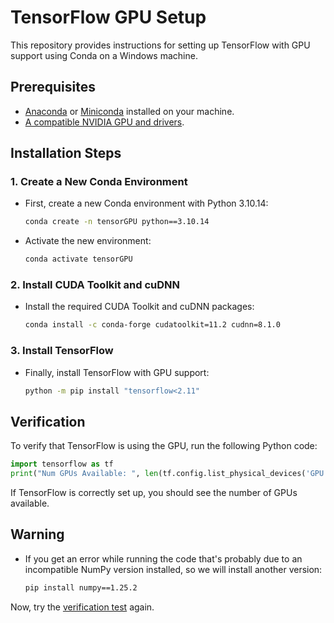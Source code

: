 # TensorFlow GPU Setup

This repository provides instructions for setting up TensorFlow with GPU support using Conda on a Windows machine.

## Prerequisites

- [Anaconda](https://www.anaconda.com/download) or [Miniconda](https://docs.anaconda.com/miniconda/miniconda-install/) installed on your machine.
- [A compatible NVIDIA GPU and drivers](https://developer.nvidia.com/cuda-gpus).

## Installation Steps

### 1. Create a New Conda Environment

- First, create a new Conda environment with Python 3.10.14:
    ```bash
    conda create -n tensorGPU python==3.10.14
    ```
- Activate the new environment:
    ```bash
    conda activate tensorGPU
    ```

### 2. Install CUDA Toolkit and cuDNN

- Install the required CUDA Toolkit and cuDNN packages:
    ```bash
    conda install -c conda-forge cudatoolkit=11.2 cudnn=8.1.0
    ```

### 3. Install TensorFlow

- Finally, install TensorFlow with GPU support:
    ```bash
    python -m pip install "tensorflow<2.11"
    ```

## Verification

To verify that TensorFlow is using the GPU, run the following Python code:
```python
import tensorflow as tf
print("Num GPUs Available: ", len(tf.config.list_physical_devices('GPU')))
```

If TensorFlow is correctly set up, you should see the number of GPUs available.

## Warning

- If you get an error while running the code that's probably due to an incompatible NumPy version installed, so we will install another version:
    ```bash
    pip install numpy==1.25.2
    ```
Now, try the [verification test](https://github.com/Assem-ElQersh/TensorFlow-GPU-Setup/edit/main/README.md#verification) again.
